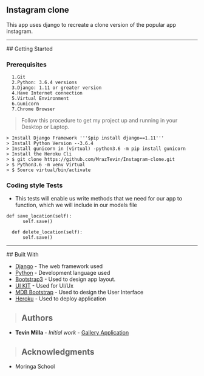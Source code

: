 ## Instagram clone
   This app uses django to recreate a clone version of the popular app instagram.
<hr>
## Getting Started

### Prerequisites

```
  1.Git
  2.Python: 3.6.4 versions
  3.Django: 1.11 or greater version
  4.Have Internet connection
  5.Virtual Environment
  6.Gunicorn
  7.Chrome Browser

```

> Follow this procedure to get my project up and running in your Desktop or Laptop.

```
> Install Django Framework '''$pip install django==1.11'''
> Install Python Version --3.6.4
> Install gunicorn in (virtual) -python3.6 -m pip install gunicorn
> Install the Heroku Cli
> $ git clone https://github.com/MrazTevin/Instagram-clone.git
> $ Python3.6 -m venv Virtual
> $ Source virtual/bin/activate
```


### Coding style Tests

- This tests will enable us write methods that we need for our app to function, which we will include in our models file

```
def save_location(self):
      self.save()

  def delete_location(self):
      self.save()
```
<hr>
## Built With

* [Django](https://www.djangoproject.com/) - The web framework used
* [Python](https://www.python.org/) - Development language used
* [Bootstrap3](https://getbootstrap.com/) - Used to design app layout.
* [UI KIT](https://getuikit.com) - Used for UI/Ux 
* [MDB Bootstrap](https://mdbootstrap.com/) - Used to design the User Interface
* [Heroku](https://www.heroku.com/) - Used to deploy application

> ## Authors

* **Tevin Milla** - *Initial work* - [Gallery Application](https://picturefantasy.herokuapp.com/)


> ## Acknowledgments

* Moringa School

